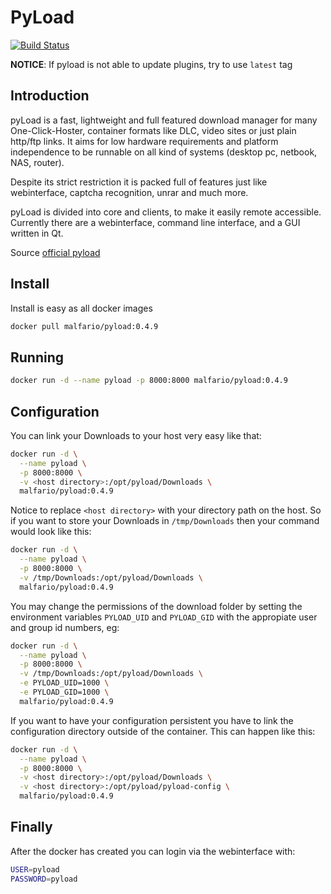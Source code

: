 PyLoad
=========
[![Build Status](https://travis-ci.org/obi12341/docker-pyload.svg?branch=master)](https://travis-ci.org/obi12341/docker-pyload)

**NOTICE**: If pyload is not able to update plugins, try to use `latest` tag

Introduction
----
pyLoad is a fast, lightweight and full featured download manager for many One-Click-Hoster, container formats like DLC, video sites or just plain http/ftp links. It aims for low hardware requirements and platform independence to be runnable on all kind of systems (desktop pc, netbook, NAS, router).

Despite its strict restriction it is packed full of features just like webinterface, captcha recognition, unrar and much more.

pyLoad is divided into core and clients, to make it easily remote accessible. Currently there are a webinterface, command line interface, and a GUI written in Qt.

Source [official pyload]

Install
----
Install is easy as all docker images

```sh
docker pull malfario/pyload:0.4.9
```

Running
----

```sh
docker run -d --name pyload -p 8000:8000 malfario/pyload:0.4.9
```

Configuration
----
You can link your Downloads to your host very easy like that:

```sh
docker run -d \
  --name pyload \
  -p 8000:8000 \
  -v <host directory>:/opt/pyload/Downloads \
  malfario/pyload:0.4.9
```
Notice to replace ```<host directory>``` with your directory path on the host. So if you want to store your Downloads in ```/tmp/Downloads``` then your command would look like this:

```sh
docker run -d \
  --name pyload \
  -p 8000:8000 \
  -v /tmp/Downloads:/opt/pyload/Downloads \
  malfario/pyload:0.4.9
```

You may change the permissions of the download folder by setting the environment variables `PYLOAD_UID` and `PYLOAD_GID` with the appropiate user and group id numbers, eg:

```sh
docker run -d \
  --name pyload \
  -p 8000:8000 \
  -v /tmp/Downloads:/opt/pyload/Downloads \
  -e PYLOAD_UID=1000 \
  -e PYLOAD_GID=1000 \
  malfario/pyload:0.4.9
```

If you want to have your configuration persistent you have to link the configuration directory outside of the container. This can happen like this:

```sh
docker run -d \
  --name pyload \
  -p 8000:8000 \
  -v <host directory>:/opt/pyload/Downloads \
  -v <host directory>:/opt/pyload/pyload-config \
  malfario/pyload:0.4.9
```

Finally
----
After the docker has created you can login via the webinterface with:

```sh
USER=pyload
PASSWORD=pyload
```


[official pyload]:http://pyload.org/

